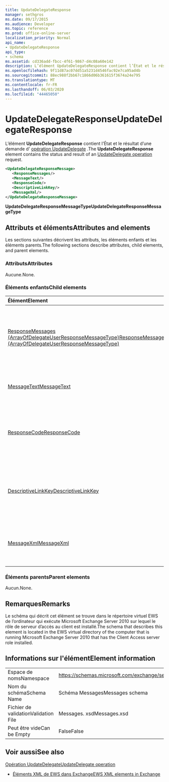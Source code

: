 ```yaml
---
title: UpdateDelegateResponse
manager: sethgros
ms.date: 09/17/2015
ms.audience: Developer
ms.topic: reference
ms.prod: office-online-server
localization_priority: Normal
api_name:
- UpdateDelegateResponse
api_type:
- schema
ms.assetid: cd336add-fbcc-4f61-9867-d4c08a60e142
description: L’élément UpdateDelegateResponse contient l’État et le résultat d’une demande d’opération UpdateDelegate.
ms.openlocfilehash: 9f11d87ac07dd51a5231d4546fac92e7ca95ad4b
ms.sourcegitcommit: 88ec988f2bb67c1866d06b361615f3674a24e795
ms.translationtype: MT
ms.contentlocale: fr-FR
ms.lasthandoff: 06/03/2020
ms.locfileid: "44465050"
---
```

# <a name="updatedelegateresponse"></a><span data-ttu-id="175c3-103">UpdateDelegateResponse</span><span class="sxs-lookup"><span data-stu-id="175c3-103">UpdateDelegateResponse</span></span>

<span data-ttu-id="175c3-104">L’élément **UpdateDelegateResponse** contient l’État et le résultat d’une demande d' [opération UpdateDelegate](updatedelegate-operation.md) .</span><span class="sxs-lookup"><span data-stu-id="175c3-104">The **UpdateDelegateResponse** element contains the status and result of an [UpdateDelegate operation](updatedelegate-operation.md) request.</span></span> 
  
```xml
<UpdateDelegateResponseMessage>
   <ResponseMessages/>
   <MessageText/>
   <ResponseCode/>
   <DescriptiveLinkKey/>
   <MessageXml/>
</UpdateDelegateResponseMessage>
```

 <span data-ttu-id="175c3-105">**UpdateDelegateResponseMessageType**</span><span class="sxs-lookup"><span data-stu-id="175c3-105">**UpdateDelegateResponseMessageType**</span></span>
## <a name="attributes-and-elements"></a><span data-ttu-id="175c3-106">Attributs et éléments</span><span class="sxs-lookup"><span data-stu-id="175c3-106">Attributes and elements</span></span>

<span data-ttu-id="175c3-107">Les sections suivantes décrivent les attributs, les éléments enfants et les éléments parents.</span><span class="sxs-lookup"><span data-stu-id="175c3-107">The following sections describe attributes, child elements, and parent elements.</span></span>
  
### <a name="attributes"></a><span data-ttu-id="175c3-108">Attributs</span><span class="sxs-lookup"><span data-stu-id="175c3-108">Attributes</span></span>

<span data-ttu-id="175c3-109">Aucune.</span><span class="sxs-lookup"><span data-stu-id="175c3-109">None.</span></span>
  
### <a name="child-elements"></a><span data-ttu-id="175c3-110">Éléments enfants</span><span class="sxs-lookup"><span data-stu-id="175c3-110">Child elements</span></span>

|<span data-ttu-id="175c3-111">**Élément**</span><span class="sxs-lookup"><span data-stu-id="175c3-111">**Element**</span></span>|<span data-ttu-id="175c3-112">**Description**</span><span class="sxs-lookup"><span data-stu-id="175c3-112">**Description**</span></span>|
|:-----|:-----|
|[<span data-ttu-id="175c3-113">ResponseMessages (ArrayOfDelegateUserResponseMessageType)</span><span class="sxs-lookup"><span data-stu-id="175c3-113">ResponseMessages (ArrayOfDelegateUserResponseMessageType)</span></span>](responsemessages-arrayofdelegateuserresponsemessagetype.md) <br/> |<span data-ttu-id="175c3-114">Contient les messages de réponse pour une demande de gestion des délégués des services Web Exchange.</span><span class="sxs-lookup"><span data-stu-id="175c3-114">Contains the response messages for an Exchange Web Services delegate management request.</span></span>  <br/> |
|[<span data-ttu-id="175c3-115">MessageText</span><span class="sxs-lookup"><span data-stu-id="175c3-115">MessageText</span></span>](messagetext.md) <br/> |<span data-ttu-id="175c3-116">Fournit une description textuelle de l’état de la réponse.</span><span class="sxs-lookup"><span data-stu-id="175c3-116">Provides a text description of the status of the response.</span></span>  <br/> |
|[<span data-ttu-id="175c3-117">ResponseCode</span><span class="sxs-lookup"><span data-stu-id="175c3-117">ResponseCode</span></span>](responsecode.md) <br/> |<span data-ttu-id="175c3-118">Fournit un code d’erreur qui identifie l’erreur spécifique rencontrée par la demande.</span><span class="sxs-lookup"><span data-stu-id="175c3-118">Provides an error code that identifies the specific error that the request encountered.</span></span>  <br/> |
|[<span data-ttu-id="175c3-119">DescriptiveLinkKey</span><span class="sxs-lookup"><span data-stu-id="175c3-119">DescriptiveLinkKey</span></span>](descriptivelinkkey.md) <br/> |<span data-ttu-id="175c3-120">Actuellement inutilisé et est réservé à une utilisation ultérieure.</span><span class="sxs-lookup"><span data-stu-id="175c3-120">Currently unused and is reserved for future use.</span></span> <span data-ttu-id="175c3-121">Il contient une valeur de 0.</span><span class="sxs-lookup"><span data-stu-id="175c3-121">It contains a value of 0.</span></span>  <br/> |
|[<span data-ttu-id="175c3-122">MessageXml</span><span class="sxs-lookup"><span data-stu-id="175c3-122">MessageXml</span></span>](messagexml.md) <br/> |<span data-ttu-id="175c3-123">Fournit des informations supplémentaires sur la réponse aux erreurs.</span><span class="sxs-lookup"><span data-stu-id="175c3-123">Provides additional error response information.</span></span>  <br/> |
   
### <a name="parent-elements"></a><span data-ttu-id="175c3-124">Éléments parents</span><span class="sxs-lookup"><span data-stu-id="175c3-124">Parent elements</span></span>

<span data-ttu-id="175c3-125">Aucun.</span><span class="sxs-lookup"><span data-stu-id="175c3-125">None.</span></span>
  
## <a name="remarks"></a><span data-ttu-id="175c3-126">Remarques</span><span class="sxs-lookup"><span data-stu-id="175c3-126">Remarks</span></span>

<span data-ttu-id="175c3-127">Le schéma qui décrit cet élément se trouve dans le répertoire virtuel EWS de l’ordinateur qui exécute Microsoft Exchange Server 2010 sur lequel le rôle de serveur d’accès au client est installé.</span><span class="sxs-lookup"><span data-stu-id="175c3-127">The schema that describes this element is located in the EWS virtual directory of the computer that is running Microsoft Exchange Server 2010 that has the Client Access server role installed.</span></span>
  
## <a name="element-information"></a><span data-ttu-id="175c3-128">Informations sur l'élément</span><span class="sxs-lookup"><span data-stu-id="175c3-128">Element information</span></span>

|||
|:-----|:-----|
|<span data-ttu-id="175c3-129">Espace de noms</span><span class="sxs-lookup"><span data-stu-id="175c3-129">Namespace</span></span>  <br/> |https://schemas.microsoft.com/exchange/services/2006/messages  <br/> |
|<span data-ttu-id="175c3-130">Nom du schéma</span><span class="sxs-lookup"><span data-stu-id="175c3-130">Schema Name</span></span>  <br/> |<span data-ttu-id="175c3-131">Schéma Messages</span><span class="sxs-lookup"><span data-stu-id="175c3-131">Messages schema</span></span>  <br/> |
|<span data-ttu-id="175c3-132">Fichier de validation</span><span class="sxs-lookup"><span data-stu-id="175c3-132">Validation File</span></span>  <br/> |<span data-ttu-id="175c3-133">Messages. xsd</span><span class="sxs-lookup"><span data-stu-id="175c3-133">Messages.xsd</span></span>  <br/> |
|<span data-ttu-id="175c3-134">Peut être vide</span><span class="sxs-lookup"><span data-stu-id="175c3-134">Can be Empty</span></span>  <br/> |<span data-ttu-id="175c3-135">False</span><span class="sxs-lookup"><span data-stu-id="175c3-135">False</span></span>  <br/> |
   
## <a name="see-also"></a><span data-ttu-id="175c3-136">Voir aussi</span><span class="sxs-lookup"><span data-stu-id="175c3-136">See also</span></span>



[<span data-ttu-id="175c3-137">Opération UpdateDelegate</span><span class="sxs-lookup"><span data-stu-id="175c3-137">UpdateDelegate operation</span></span>](updatedelegate-operation.md)


- [<span data-ttu-id="175c3-138">Éléments XML de EWS dans Exchange</span><span class="sxs-lookup"><span data-stu-id="175c3-138">EWS XML elements in Exchange</span></span>](ews-xml-elements-in-exchange.md)

